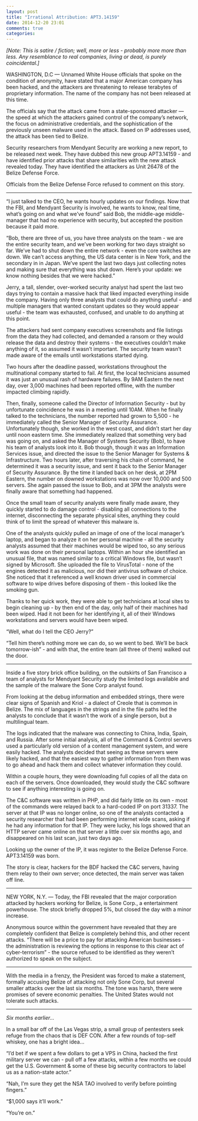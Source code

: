 ```yaml
---
layout: post
title: "Irrational Attribution: APT3.14159"
date: 2014-12-20 23:01
comments: true
categories: 
---
```


*[Note: This is satire / fiction; well, more or less - probably more more than less. Any resemblance to real companies, living or dead, is purely coincidental.]*

WASHINGTON, D.C — Unnamed White House officials that spoke on the condition of anonymity, have stated that a major American company has been hacked, and the attackers are threatening to release terabytes of proprietary information. The name of the company has not been released at this time.

The officials say that the attack came from a state-sponsored attacker — the speed at which the attackers gained control of the company’s network, the focus on administrative credentials, and the sophistication of the previously unseen malware used in the attack. Based on IP addresses used, the attack has been tied to Belize.

Security researchers from Mendyant Security are working a new report, to be released next week. They have dubbed this new group APT3.14159 - and have identified prior attacks that share similarities with the new attack revealed today. They have identified the attackers as Unit 26478 of the Belize Defense Force.

Officials from the Belize Defense Force refused to comment on this story.

***

“I just talked to the CEO, he wants hourly updates on our findings. Now that the FBI, and Mendyant Security is involved, he wants to know, real time, what’s going on and what we’ve found” said Bob, the middle-age middle-manager that had no experience with security, but accepted the position because it paid more.

“Bob, there are three of us, you have three analysts on the team - we are the entire security team, and we’ve been working for two days straight so far. We’ve had to shut down the entire network - even the core switches are down. We can’t access anything, the US data center is in New York, and the secondary in in Japan. We’ve spent the last two days just collecting notes and making sure that everything was shut down. Here’s your update: we know nothing besides that we were hacked.”

Jerry, a tall, slender, over-worked security analyst had spent the last two days trying to contain a massive hack that liked impacted everything inside the company. Having only three analysts that could do anything useful - and multiple managers that wanted constant updates so they would appear useful - the team was exhausted, confused, and unable to do anything at this point.

The attackers had sent company executives screenshots and file listings from the data they had collected, and demanded a ransom or they would release the data and destroy their systems - the executives couldn’t make anything of it, so assumed it wasn’t important. The security team wasn’t made aware of the emails until workstations started dying.

Two hours after the deadline passed, workstations throughout the multinational company started to fail. At first, the local technicians assumed it was just an unusual rash of hardware failures. By 9AM Eastern the next day, over 3,000 machines had been reported offline, with the number impacted climbing rapidly.

Then, finally, someone called the Director of Information Security - but by unfortunate coincidence he was in a meeting until 10AM. When he finally talked to the technicians, the number reported had grown to 5,500 - he immediately called the Senior Manager of Security Assurance. Unfortunately though, she worked in the west coast, and didn’t start her day until noon eastern time. She immediately realized that something very bad was going on, and asked the Manager of Systems Security (Bob), to have his team of analysts look into it. Bob though, though it was an Information Services issue, and directed the issue to the Senior Manager for Systems & Infrastructure. Two hours later, after traversing his chain of command, he determined it was a security issue, and sent it back to the Senior Manager of Security Assurance. By the time it landed back on her desk, at 2PM Eastern, the number on downed workstations was now over 10,000 and 500 servers. She again passed the issue to Bob, and at 3PM the analysts were finally aware that something had happened.

Once the small team of security analysts were finally made aware, they quickly started to do damage control - disabling all connections to the internet, disconnecting the separate physical sites, anything they could think of to limit the spread of whatever this malware is.

One of the analysts quickly pulled an image of one of the local manager’s laptop, and began to analyze it on her personal machine - all the security analysts assumed that their machines would be wiped too, so any serious work was done on their personal laptops. Within an hour she identified an unusual file, that was named similar to a critical Windows file, but wasn’t signed by Microsoft. She uploaded the file to VirusTotal - none of the engines detected it as malicious, nor did their antivirus software of choice. She noticed that it referenced a well known driver used in commercial software to wipe drives before disposing of them - this looked like the smoking gun.

Thanks to her quick work, they were able to get technicians at local sites to begin cleaning up - by then end of the day, only half of their machines had been wiped. Had it not been for her identifying it, all of their Windows workstations and servers would have been wiped.

“Well, what do I tell the CEO Jerry?”

“Tell him there’s nothing more we can do, so we went to bed. We’ll be back tomorrow-ish” - and with that, the entire team (all three of them) walked out the door.

***

Inside a five story brick office building, on the outskirts of San Francisco a team of analysts for Mendyant Security study the limited logs available and the sample of the malware the Sone Corp analyst found.

From looking at the debug information and embedded strings, there were clear signs of Spanish and Kriol - a dialect of Creole that is common in Belize. The mix of languages in the strings and in the file paths led the analysts to conclude that it wasn’t the work of a single person, but a multilingual team.

The logs indicated that the malware was connecting to China, India, Spain, and Russia. After some initial analysis, all of the Command & Control servers used a particularly old version of a content management system, and were easily hacked. The analysts decided that seeing as these servers were likely hacked, and that the easiest way to gather information from them was to go ahead and hack them and collect whatever information they could.

Within a couple hours, they were downloading full copies of all the data on each of the servers. Once downloaded, they would study the C&C software to see if anything interesting is going on.

The C&C software was written in PHP, and did fairly little on its own - most of the commands were relayed back to a hard-coded  IP on port 31337. The server at that IP was no longer online, so  one of the analysts contacted a security researcher that had been performing internet wide scans, asking if he had any information for that IP. They were lucky, his logs showed that an HTTP server came online on that server a little over six months ago, and disappeared on his last scan, just two days ago.

Looking up the owner of the IP, it was register to the Belize Defense Force. APT3.14159 was born.

The story is clear, hackers for the BDF hacked the C&C servers, having them relay to their own server; once detected, the main server was taken off line.

***

NEW YORK, N.Y. — Today, the FBI revealed that the major corporation attacked by hackers working for Belize, is Sone Corp., a entertainment powerhouse. The stock briefly dropped 5%, but closed the day with a minor increase.

Anonymous source within the government have revealed that they are completely confident that Belize is completely behind this, and other recent attacks. “There will be a price to pay for attacking American businesses - the administration is reviewing the options in response to this clear act of cyber-terrorism” - the source refused to be identified as they weren’t authorized to speak on the subject.

***

With the media in a frenzy, the President was forced to make a statement, formally accusing Belize of attacking not only Sone Corp, but several smaller attacks over the last six months. The tone was harsh, there were promises of severe economic penalties. The United States would not tolerate such attacks.

***

*Six months earlier…*

In a small bar off of the Las Vegas strip, a small group of pentesters seek refuge from the chaos that is DEF CON. After a few rounds of top-self whiskey, one has a bright idea…

“I’d bet if we spent a few dollars to get a VPS in China, hacked the first military server we can - pull off a few attacks, within a few months we could get the U.S. Government & some of these big security contractors to label us as a nation-state actor.”

“Nah, I’m sure they get the NSA TAO involved to verify before pointing fingers.”

“$1,000 says it’ll work.”

“You’re on.”
